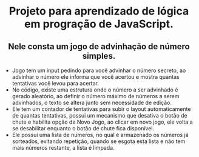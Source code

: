 <div style='text-align: center'><h1>Projeto para aprendizado de lógica em progração de JavaScript.</h1>

<h2>Nele consta um jogo de advinhação de número simples.</h2></div>

<div>
  <ul>
    <li>Jogo tem um input pedindo para você advinhar o número secreto, ao advinhar o número ele informa que você acertou e mostra quantas tentativas você levou para acertar.</li>
    <li>No código, existe uma estrutura onde o número a ser advinhado é gerado aleatório, ao definir o número máximo de números a serem advinhados, o texto se altera junto sem necessidade de edição.</li>
    <li>Ele tem um contador de tentativas para subir o layout automaticamente de quantas tentativas, possui um mecanismo que desativa o botão de chute e habilita opção de Novo Jogo, ao clicar em novo jogo, ele volta a se desabilitar enquanto o botão de chute fica disponível.</li>
    <li>Ele possui uma lista de números, no qual é armazenado os números já sorteados, evitando repetição, quando se esgota esta lista e não tem mais números restante, a lista é limpada.</li>
</ul></div>

